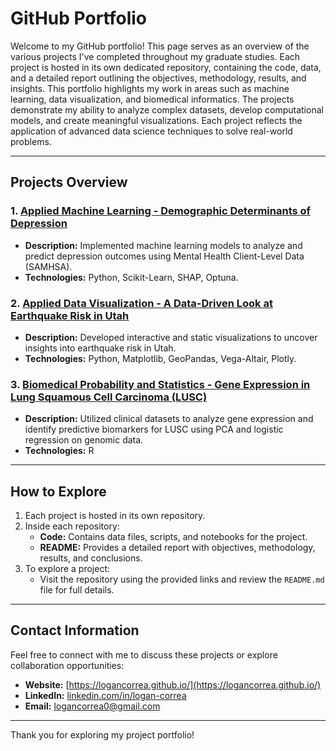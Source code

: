 # GitHub Portfolio

Welcome to my GitHub portfolio! This page serves as an overview of the various projects I've completed throughout my graduate studies. Each project is hosted in its own dedicated repository, containing the code, data, and a detailed report outlining the objectives, methodology, results, and insights. This portfolio highlights my work in areas such as machine learning, data visualization, and biomedical informatics. The projects demonstrate my ability to analyze complex datasets, develop computational models, and create meaningful visualizations. Each project reflects the application of advanced data science techniques to solve real-world problems.

---

## Projects Overview

### 1. [Applied Machine Learning - Demographic Determinants of Depression](https://github.com/logancorrea/Demographic-Determinants-of-Depression)
   - **Description:** Implemented machine learning models to analyze and predict depression outcomes using Mental Health Client-Level Data (SAMHSA).
   - **Technologies:** Python, Scikit-Learn, SHAP, Optuna.

### 2. [Applied Data Visualization - A Data-Driven Look at Earthquake Risk in Utah](https://github.com/logancorrea/Earthquake-Risk-in-Utah)
   - **Description:** Developed interactive and static visualizations to uncover insights into earthquake risk in Utah.
   - **Technologies:** Python, Matplotlib, GeoPandas, Vega-Altair, Plotly.

### 3. [Biomedical Probability and Statistics - Gene Expression in Lung Squamous Cell Carcinoma (LUSC)](https://github.com/logancorrea/LUSC-Gene-Expression)
   - **Description:** Utilized clinical datasets to analyze gene expression and identify predictive biomarkers for LUSC using PCA and logistic regression on genomic data.
   - **Technologies:** R

---

## How to Explore

1. Each project is hosted in its own repository.
2. Inside each repository:
   - **Code:** Contains data files, scripts, and notebooks for the project.
   - **README:** Provides a detailed report with objectives, methodology, results, and conclusions.
3. To explore a project:
   - Visit the repository using the provided links and review the `README.md` file for full details.

---

## Contact Information

Feel free to connect with me to discuss these projects or explore collaboration opportunities:

- **Website:** [https://logancorrea.github.io/](https://logancorrea.github.io/)
- **LinkedIn:** [linkedin.com/in/logan-correa](https://www.linkedin.com/in/logan-correa/)
- **Email:** [logancorrea0@gmail.com](mailto:logancorrea0@gmail.com)

---

Thank you for exploring my project portfolio!
